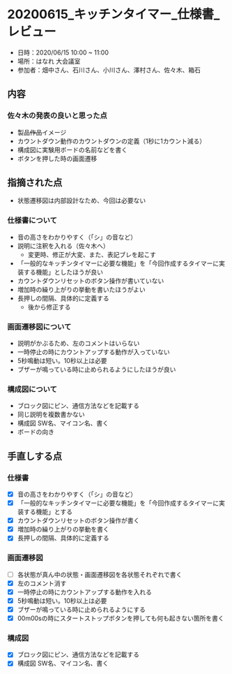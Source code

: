 # 20200615_キッチンタイマー_仕様書_レビュー

- 日時：2020/06/15 10:00 ~ 11:00
- 場所：はなれ 大会議室
- 参加者：畑中さん、石川さん、小川さん、澤村さん、佐々木、箱石

## 内容

### 佐々木の発表の良いと思った点

- 製品~~作品~~イメージ
- カウントダウン動作のカウントダウンの定義（1秒に1カウント減る）
- 構成図に実験用ボードの名前などを書く
- ボタンを押した時の画面遷移

## 指摘された点

- 状態遷移図は内部設計なため、今回は必要ない

### 仕様書について

- 音の高さをわかりやすく（「シ」の音など）
- 説明に注釈を入れる（佐々木へ）
  - 変更時、修正が大変、また、表記ブレを起こす
- 「一般的なキッチンタイマーに必要な機能」を「今回作成するタイマーに実装する機能」としたほうが良い
- カウントダウンリセットのボタン操作が書いていない
- 増加時の繰り上がりの挙動を書いたほうがよい
- 長押しの間隔、具体的に定義する
  - 後から修正する

### 画面遷移図について

- 説明がかぶるため、左のコメントはいらない
- 一時停止の時にカウントアップする動作が入っていない
- 5秒鳴動は短い。10秒以上は必要
- ブザーが鳴っている時に止められるようにしたほうが良い

### 構成図について

- ブロック図にピン、通信方法などを記載する
- 同じ説明を複数書かない
- 構成図 SW名、マイコン名、書く
- ボードの向き

## 手直しする点

### 仕様書

- [x] 音の高さをわかりやすく（「シ」の音など）
- [x] 「一般的なキッチンタイマーに必要な機能」を「今回作成するタイマーに実装する機能」とする
- [x] カウントダウンリセットのボタン操作が書く
- [x] 増加時の繰り上がりの挙動を書く
- [x] 長押しの間隔、具体的に定義する

### 画面遷移図

- [ ] 各状態が真ん中の状態・画面遷移図を各状態それぞれで書く
- [x] 左のコメント消す
- [x] 一時停止の時にカウントアップする動作を入れる
- [x] 5秒鳴動は短い。10秒以上は必要
- [x] ブザーが鳴っている時に止められるようにする
- [x] 00m00sの時にスタートストップボタンを押しても何も起きない箇所を書く

### 構成図

- [x] ブロック図にピン、通信方法などを記載する
- [x] 構成図 SW名、マイコン名、書く
